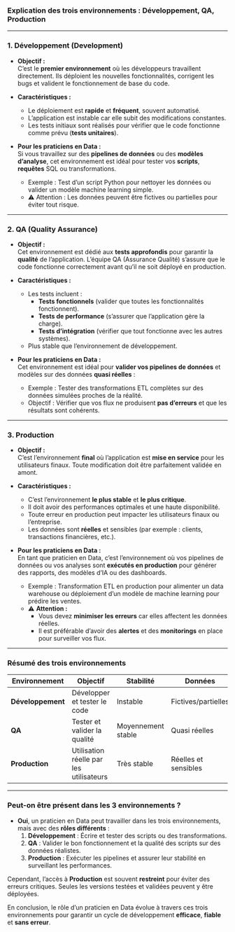 ### **Explication des trois environnements : Développement, QA, Production**

---

### **1. Développement (Development)**  
- **Objectif :**  
  C’est le **premier environnement** où les développeurs travaillent directement. Ils déploient les nouvelles fonctionnalités, corrigent les bugs et valident le fonctionnement de base du code.  

- **Caractéristiques :**
  - Le déploiement est **rapide** et **fréquent**, souvent automatisé.
  - L’application est instable car elle subit des modifications constantes.
  - Les tests initiaux sont réalisés pour vérifier que le code fonctionne comme prévu (**tests unitaires**).

- **Pour les praticiens en Data :**  
  Si vous travaillez sur des **pipelines de données** ou des **modèles d’analyse**, cet environnement est idéal pour tester vos **scripts**, **requêtes** SQL ou transformations.  
  - Exemple : Test d’un script Python pour nettoyer les données ou valider un modèle machine learning simple.  
  - ⚠️ Attention : Les données peuvent être fictives ou partielles pour éviter tout risque.

---

### **2. QA (Quality Assurance)**  
- **Objectif :**  
  Cet environnement est dédié aux **tests approfondis** pour garantir la **qualité** de l’application. L’équipe QA (Assurance Qualité) s’assure que le code fonctionne correctement avant qu’il ne soit déployé en production.

- **Caractéristiques :**
  - Les tests incluent :
    - **Tests fonctionnels** (valider que toutes les fonctionnalités fonctionnent).  
    - **Tests de performance** (s’assurer que l’application gère la charge).  
    - **Tests d’intégration** (vérifier que tout fonctionne avec les autres systèmes).  
  - Plus stable que l’environnement de développement.  

- **Pour les praticiens en Data :**  
  Cet environnement est idéal pour **valider vos pipelines de données** et modèles sur des données **quasi réelles** :  
  - Exemple : Tester des transformations ETL complètes sur des données simulées proches de la réalité.  
  - Objectif : Vérifier que vos flux ne produisent **pas d’erreurs** et que les résultats sont cohérents.

---

### **3. Production**  
- **Objectif :**  
  C’est l’environnement **final** où l’application est **mise en service** pour les utilisateurs finaux. Toute modification doit être parfaitement validée en amont.

- **Caractéristiques :**
  - C’est l’environnement **le plus stable** et **le plus critique**.  
  - Il doit avoir des performances optimales et une haute disponibilité.  
  - Toute erreur en production peut impacter les utilisateurs finaux ou l’entreprise.  
  - Les données sont **réelles** et sensibles (par exemple : clients, transactions financières, etc.).

- **Pour les praticiens en Data :**  
  En tant que praticien en Data, c’est l’environnement où vos pipelines de données ou vos analyses sont **exécutés en production** pour générer des rapports, des modèles d’IA ou des dashboards.  
  - Exemple : Transformation ETL en production pour alimenter un data warehouse ou déploiement d’un modèle de machine learning pour prédire les ventes.  
  - ⚠️ **Attention :**  
    - Vous devez **minimiser les erreurs** car elles affectent les données réelles.  
    - Il est préférable d’avoir des **alertes** et des **monitorings** en place pour surveiller vos flux.

---

### **Résumé des trois environnements**
| **Environnement** | **Objectif**                   | **Stabilité**       | **Données**            |
|-------------------|--------------------------------|---------------------|-------------------------|
| **Développement** | Développer et tester le code   | Instable            | Fictives/partielles     |
| **QA**            | Tester et valider la qualité   | Moyennement stable  | Quasi réelles           |
| **Production**    | Utilisation réelle par les utilisateurs | Très stable         | Réelles et sensibles    |

---

### **Peut-on être présent dans les 3 environnements ?**
- **Oui**, un praticien en Data peut travailler dans les trois environnements, mais avec des **rôles différents** :
  1. **Développement** : Écrire et tester des scripts ou des transformations.
  2. **QA** : Valider le bon fonctionnement et la qualité des scripts sur des données réalistes.
  3. **Production** : Exécuter les pipelines et assurer leur stabilité en surveillant les performances.

Cependant, l’accès à **Production** est souvent **restreint** pour éviter des erreurs critiques. Seules les versions testées et validées peuvent y être déployées.

En conclusion, le rôle d’un praticien en Data évolue à travers ces trois environnements pour garantir un cycle de développement **efficace**, **fiable** et **sans erreur**.

